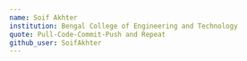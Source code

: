 ```yaml
---
name: Soif Akhter
institution: Bengal College of Engineering and Technology
quote: Pull-Code-Commit-Push and Repeat
github_user: SoifAkhter
---
```


